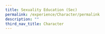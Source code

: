 ```yaml
---
title: Sexuality Education (Sec)
permalink: /experience/Character/permalink
description: ""
third_nav_title: Character
---
```

